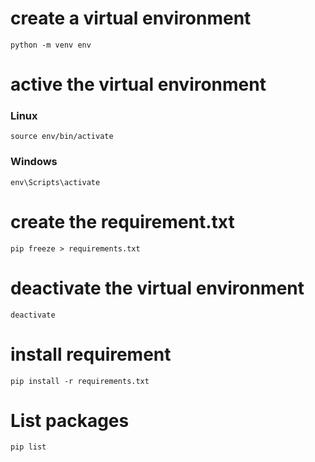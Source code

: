 # create a virtual environment
`python -m venv env`

# active the virtual environment
### Linux
`source env/bin/activate`
### Windows
`env\Scripts\activate`

# create the requirement.txt
`pip freeze > requirements.txt`

# deactivate the virtual environment 
`deactivate`

# install requirement
`pip install -r requirements.txt`

# List packages
`pip list`